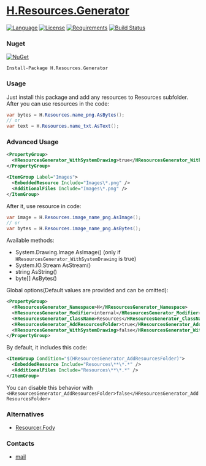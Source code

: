 # [H.Resources.Generator](https://github.com/HavenDV/H.Resources.Generator/) 

[![Language](https://img.shields.io/badge/language-C%23-blue.svg?style=flat-square)](https://github.com/HavenDV/H.Resources.Generator/search?l=C%23&o=desc&s=&type=Code) 
[![License](https://img.shields.io/github/license/HavenDV/H.Resources.Generator.svg?label=License&maxAge=86400)](LICENSE.md) 
[![Requirements](https://img.shields.io/badge/Requirements-.NET%20Standard%202.0-blue.svg)](https://github.com/dotnet/standard/blob/master/docs/versions/netstandard2.0.md)
[![Build Status](https://github.com/HavenDV/H.Resources.Generator/workflows/.NET/badge.svg?branch=master)](https://github.com/HavenDV/H.Resources.Generator/actions?query=workflow%3A%22.NET%22)

### Nuget

[![NuGet](https://img.shields.io/nuget/dt/H.Resources.Generator.svg?style=flat-square&label=H.Resources.Generator)](https://www.nuget.org/packages/H.Resources.Generator/)

```
Install-Package H.Resources.Generator
```

### Usage
Just install this package and add any resources to Resources subfolder. After you can use resources in the code:
```cs
var bytes = H.Resources.name_png.AsBytes();
// or
var text = H.Resources.name_txt.AsText();
```

### Advanced Usage

```xml
<PropertyGroup>
  <HResourcesGenerator_WithSystemDrawing>true</HResourcesGenerator_WithSystemDrawing>
</PropertyGroup>

<ItemGroup Label="Images">
  <EmbeddedResource Include="Images\*.png" />
  <AdditionalFiles Include="Images\*.png" />
</ItemGroup>
```

After it, use resource in code:
```cs
var image = H.Resources.image_name_png.AsImage();
// or
var bytes = H.Resources.image_name_png.AsBytes();
```

Available methods:
- System.Drawing.Image AsImage() (only if `HResourcesGenerator_WithSystemDrawing` is true)
- System.IO.Stream AsStream()
- string AsString()
- byte[] AsBytes()

Global options(Default values are provided and can be omitted):
```xml
<PropertyGroup>
  <HResourcesGenerator_Namespace>H</HResourcesGenerator_Namespace>
  <HResourcesGenerator_Modifier>internal</HResourcesGenerator_Modifier>
  <HResourcesGenerator_ClassName>Resources</HResourcesGenerator_ClassName>
  <HResourcesGenerator_AddResourcesFolder>true</HResourcesGenerator_AddResourcesFolder>
  <HResourcesGenerator_WithSystemDrawing>false</HResourcesGenerator_WithSystemDrawing>
</PropertyGroup>
```

By default, it includes this code:
```xml
<ItemGroup Condition="$(HResourcesGenerator_AddResourcesFolder)">
  <EmbeddedResource Include="Resources\**\*.*" />
  <AdditionalFiles Include="Resources\**\*.*" />
</ItemGroup>
```
You can disable this behavior with `<HResourcesGenerator_AddResourcesFolder>false</HResourcesGenerator_AddResourcesFolder>`

### Alternatives
- [Resourcer.Fody](https://github.com/Fody/Resourcer) 

### Contacts
* [mail](mailto:havendv@gmail.com)
